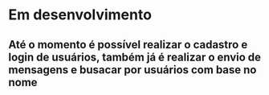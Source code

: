 # Em desenvolvimento
## Até o momento é possível realizar o cadastro e login de usuários, também já é realizar o envio de mensagens e busacar por usuários com base no nome
